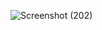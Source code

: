 ![Screenshot (202)](https://github.com/Neelaveni03/hms/assets/173664009/bb062582-8516-4d6e-87b3-fe20f83e5417)
